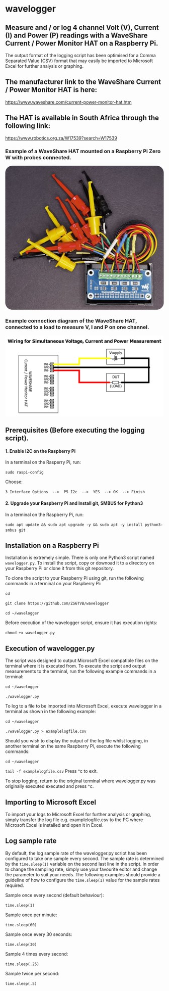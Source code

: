 # wavelogger
## Measure and / or log 4 channel Volt (V), Current (I) and Power (P) readings with a WaveShare Current / Power Monitor HAT on a Raspberry Pi.
The output format of the logging script has been optimised for a Comma Separated Value (CSV) format that may easily be imported to Microsoft Excel for further analysis or graphing.
## The manufacturer link to the WaveShare Current / Power Monitor HAT is here:
https://www.waveshare.com/current-power-monitor-hat.htm
## The HAT is available in South Africa through the following link:
https://www.robotics.org.za/W17539?search=W17539
### Example of a WaveShare HAT mounted on a Raspberry Pi Zero W with probes connected.
![WaveShare HAT on Raspberry Pi Zero W with probes connected](https://github.com/ZS6TVB/wavelogger/blob/main/img/waveshare_hat_pizerow.png)
### Example connection diagram of the WaveShare HAT, connected to a load to measure V, I and P on one channel.
![Wiring Diagram - Connection on one channel](https://github.com/ZS6TVB/wavelogger/blob/main/img/waveshare_wiring_diagram.png)


## Prerequisites (Before executing the logging script).
#### 1. Enable I2C on the Raspberry Pi

In a terminal on the Rasperry Pi, run:

`sudo raspi-config`

Choose: 

`3 Interface Options  -->  P5 I2c  -->  YES  --> OK  --> Finish`


#### 2. Upgrade your Raspberry Pi and Install git, SMBUS for Python3

In a terminal on the Raspberry Pi, run:

`sudo apt update && sudo apt upgrade -y && sudo apt -y install python3-smbus git`

## Installation on a Raspberry Pi
Installation is extremely simple.  There is only one Python3 script named `wavelogger.py`.  To install the script, copy or downoad it to a directory on your Raspberry Pi or clone it from this git repository.

To clone the script to your Raspberry Pi using git, run the following commands in a terminal on your Raspberry Pi:

`cd`

`git clone https://github.com/ZS6TVB/wavelogger`

`cd ~/wavelogger`

Before execution of the wavelogger script, ensure it has execution rights:

`chmod +x wavelogger.py`

## Execution of wavelogger.py
The script was designed to output Microsoft Excel compatible files on the terminal where it is executed from.  To execute the script and output measurements to the terminal, run the following example commands in a terminal: 

`cd ~/wavelogger`

`./wavelogger.py`

To log to a file to be imported into Microsoft Excel, execute wavelogger in a terminal as shown in the following example:

`cd ~/wavelogger`

`./wavelogger.py > examplelogfile.csv`

Should you wish to display the output of the log file whilst logging, in another terminal on the same Raspberry Pi, execute the following commands:

`cd ~/wavelogger`

`tail -f examplelogfile.csv`
Press ^c to exit.

To stop logging, return to the original terminal where wavelogger.py was originally executed executed and press ^c.

## Importing to Microsoft Excel
To import your logs to Microsoft Excel for further analysis or graphing, simply transfer the log file e.g. examplelogfile.csv to the PC where Microsoft Excel is installed and open it in Excel.

## Log sample rate
By default, the log sample rate of the wavelogger.py script has been configured to take one sample every second.  The sample rate is determined by the `time.sleep(1)` variable on the second last line in the script.  In order to change the sampling rate, simply use your favourite editor and change the parameter to suit your needs.  The following examples should provide a guideline of how to configure the `time.sleep(1)` value for the sample rates required.


Sample once every second (default behaviour):

`time.sleep(1)`


Sample once per minute:

`time.sleep(60)`


Sample once every 30 seconds:

`time.sleep(30)`


Sample 4 times every second:

`time.sleep(.25)`


Sample twice per second:

`time.sleep(.5)`



